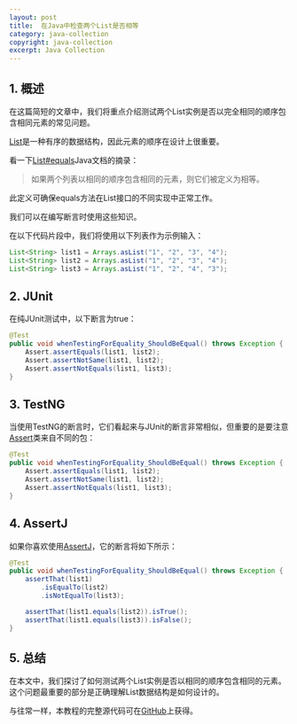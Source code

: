```yaml
---
layout: post
title:  在Java中检查两个List是否相等
category: java-collection
copyright: java-collection
excerpt: Java Collection
---
```


## 1. 概述

在这篇简短的文章中，我们将重点介绍测试两个List实例是否以完全相同的顺序包含相同元素的常见问题。

[List](https://docs.oracle.com/en/java/javase/11/docs/api/java.base/java/util/List.html)是一种有序的数据结构，因此元素的顺序在设计上很重要。

看一下[List#equals](https://docs.oracle.com/en/java/javase/11/docs/api/java.base/java/util/List.html#equals(java.lang.Object))Java文档的摘录：

>   如果两个列表以相同的顺序包含相同的元素，则它们被定义为相等。

此定义可确保equals方法在List接口的不同实现中正常工作。

我们可以在编写断言时使用这些知识。

在以下代码片段中，我们将使用以下列表作为示例输入：

```java
List<String> list1 = Arrays.asList("1", "2", "3", "4");
List<String> list2 = Arrays.asList("1", "2", "3", "4");
List<String> list3 = Arrays.asList("1", "2", "4", "3");
```

## 2. JUnit

在纯JUnit测试中，以下断言为true：

```java
@Test
public void whenTestingForEquality_ShouldBeEqual() throws Exception {
    Assert.assertEquals(list1, list2);
    Assert.assertNotSame(list1, list2);
    Assert.assertNotEquals(list1, list3);
}
```

## 3. TestNG

当使用TestNG的断言时，它们看起来与JUnit的断言非常相似，但重要的是要注意[Assert](https://static.javadoc.io/org.testng/testng/6.9.5/org/testng/Assert.html)类来自不同的包：

```java
@Test
public void whenTestingForEquality_ShouldBeEqual() throws Exception {
    Assert.assertEquals(list1, list2);
    Assert.assertNotSame(list1, list2);
    Assert.assertNotEquals(list1, list3);
}
```

## 4. AssertJ

如果你喜欢使用[AssertJ](https://joel-costigliola.github.io/assertj/)，它的断言将如下所示：

```java
@Test
public void whenTestingForEquality_ShouldBeEqual() throws Exception {
    assertThat(list1)
        .isEqualTo(list2)
        .isNotEqualTo(list3);

    assertThat(list1.equals(list2)).isTrue();
    assertThat(list1.equals(list3)).isFalse();
}
```

## 5. 总结

在本文中，我们探讨了如何测试两个List实例是否以相同的顺序包含相同的元素。这个问题最重要的部分是正确理解List数据结构是如何设计的。

与往常一样，本教程的完整源代码可在[GitHub](https://github.com/tuyucheng7/taketoday-tutorial4j/tree/master/java-core-modules/java-collections-list-2)上获得。